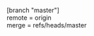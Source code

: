[branch "master"]                                                                  
        remote = origin                                                            
        merge = refs/heads/master